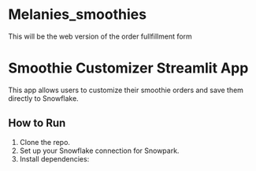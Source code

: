 # Melanies_smoothies
This will be the web version of the order fullfillment form

# Smoothie Customizer Streamlit App

This app allows users to customize their smoothie orders and save them directly to Snowflake.

## How to Run

1. Clone the repo.
2. Set up your Snowflake connection for Snowpark.
3. Install dependencies:

